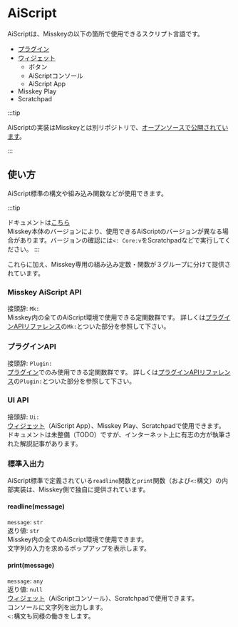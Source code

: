 # AiScript
AiScriptは、Misskeyの以下の箇所で使用できるスクリプト言語です。
- [プラグイン](./plugin/)
- [ウィジェット](/docs/for-users/features/widgets/)
  - ボタン
  - AiScriptコンソール
  - AiScript App
- Misskey Play
- Scratchpad

:::tip

AiScriptの実装はMisskeyとは別リポジトリで、[オープンソースで公開されています](https://github.com/aiscript-dev/aiscript)。

:::

## 使い方
AiScript標準の構文や組み込み関数などが使用できます。

:::tip

ドキュメントは[こちら](https://github.com/syuilo/aiscript/tree/master/docs)  
Misskey本体のバージョンにより、使用できるAiScriptのバージョンが異なる場合があります。バージョンの確認には`<: Core:v`をScratchpadなどで実行してください。
:::

これらに加え、Misskey専用の組み込み定数・関数が３グループに分けて提供されています。

### Misskey AiScript API
接頭辞: `Mk:`  
Misskey内の全てのAiScript環境で使用できる定関数群です。
詳しくは[プラグインAPIリファレンス](./plugin/plugin-api-reference/)の`Mk:`とついた部分を参照して下さい。

### プラグインAPI
接頭辞: `Plugin:`  
[プラグイン](./plugin/)でのみ使用できる定関数群です。
詳しくは[プラグインAPIリファレンス](./plugin/plugin-api-reference/)の`Plugin:`とついた部分を参照して下さい。

### UI API
接頭辞: `Ui:`  
[ウィジェット](/docs/for-users/features/widgets/)（AiScript App）、Misskey Play、Scratchpadで使用できます。
ドキュメントは未整備（TODO）ですが、インターネット上に有志の方が執筆された解説記事があります。

### 標準入出力
AiScript標準で定義されている`readline`関数と`print`関数（および`<:`構文）の内部実装は、Misskey側で独自に提供されています。
#### readline(message)
`message`: `str`  
返り値: `str`  
Misskey内の全てのAiScript環境で使用できます。  
文字列の入力を求めるポップアップを表示します。  
#### print(message)
`message`: `any`  
返り値: `null`  
[ウィジェット](/docs/for-users/features/widgets/)（AiScriptコンソール）、Scratchpadで使用できます。  
コンソールに文字列を出力します。  
`<:`構文も同様の働きをします。
